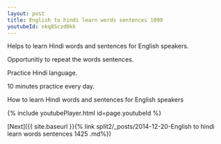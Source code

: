 ```yaml
---
layout: post
title: English to hindi learn words sentences 1099 
youtubeId: nkq8Sczd0kk
---
```

 
 
Helps to learn Hindi words and sentences for English speakers.

Opportunitiy to repeat the words sentences. 

Practice Hindi language. 
 
10 minutes practice every day. 
 
How to learn Hindi words and sentences for English speakers 
 
{% include youtubePlayer.html id=page.youtubeId %}
 
 
[Next]({{ site.baseurl }}{% link  split2/_posts/2014-12-20-English to hindi learn words sentences 1425 .md%})
 
